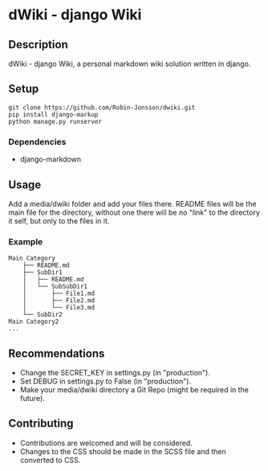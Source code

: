 # dWiki - django Wiki

## Description
dWiki - django Wiki, a personal markdown wiki solution written in django.

## Setup
```
git clone https://github.com/Robin-Jonsson/dwiki.git
pip install django-markup
python manage.py runserver
```

### Dependencies
- django-markdown

## Usage
Add a media/dwiki folder and add your files there. README files will be the main file for the directory, without one there will be no "link" to the directory it self, but only to the files in it.
### Example
```
Main Category
    ├── README.md
    ├── SubDir1
    │   ├── README.md
    │   └── SubSubDir1
    │       ├── File1.md
    │       ├── File2.md
    │       └── File3.md
    └── SubDir2
Main Category2
...
```

## Recommendations
- Change the SECRET_KEY in settings.py (in "production").
- Set DEBUG in settings.py to False (in "production").
- Make your media/dwiki directory a Git Repo (might be required in the future).

## Contributing
- Contributions are welcomed and will be considered.
- Changes to the CSS should be made in the SCSS file and then converted to CSS.
